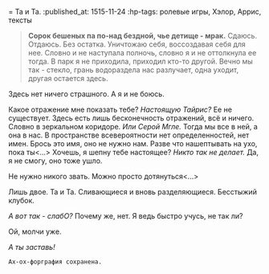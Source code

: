 = Та и Та.
:published_at: 1515-11-24
:hp-tags: ролевые игры, Хэлор, Аррис, тексты
> **Сорок бешеных па по-над бездной, чье детище - мрак.**
Сдаюсь. 
Отдаюсь. 
Без остатка.
Уничтожаю себя, воссоздавая себя для нее. Словно и не наступала полночь, словно я и не оттолкнула ее тогда. В парк я не приходила, приходил кто-то другой. Вечно мы так - стекло, грань водораздела нас разлучает, одна уходит, другая остается здесь.

Здесь нет ничего страшного.
А я и не боюсь.

Какое отражение мне показать тебе? *Настоящую Тайрис?* Ее не существует. Здесь есть лишь бесконечность отражений, всё и ничего. Словно в зеркальном коридоре.
*Или Серой Мгле.*
Тогда мы все в ней, а она в нас. В пространстве всевероятности нет определенностей, нет имен. Брось это имя, оно не нужно нам. Разве что нашептывать на ухо, пока ты<...>
Хочешь, я шепну тебе настоящее? *Никто так не делает.* Да, я не смогу, оно тоже ушло.

Не нужно никого звать. Можно просто дотянуться<...>

Лишь двое. Та и Та. Сливающиеся и вновь разделяющиеся.
Бесстыжий клубок.

*А вот так - слабО?* Почему же, нет. Я ведь быстро учусь, не так ли?

Ой, молчи уже.

_А ты заставь!_

    Ах-ох-форграфия сохранена.
